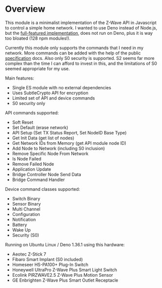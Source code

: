 # Overview

This module is a minimalist implementation of the Z-Wave API in Javascript to control a simple home network.
I wanted to use Deno instead of Node.js, but the [full-featured implementation](https://github.com/zwave-js),
does not run on Deno, plus it is way too bloated (128 npm modules!).

Currently this module only supports the commands that I need in my network. More commands can be added with the help
of the public [specification](https://www.silabs.com/wireless/z-wave/specification) docs. Also only
S0 security is supported. S2 seems far more complex than the time I can afford to invest in this, and the
limitations of S0 seemed appropriate for my use.

Main features:
 - Single ES module with no external dependencies
 - Uses SubtleCrypto API for encryption
 - Limited set of API and device commands
 - S0 security only

API commands supported:
 - Soft Reset
 - Set Default (erase network)
 - API Setup (Set TX Status Report, Set NodeID Base Type)
 - Get Init Data (get list of nodes)
 - Get Network IDs from Memory (get API module node ID)
 - Add Node to Network (including S0 inclusion)
 - Remove Specific Node From Network
 - Is Node Failed
 - Remove Failed Node
 - Application Update
 - Bridge Controller Node Send Data
 - Bridge Command Handler

Device command classes supported:
 - Switch Binary
 - Sensor Binary
 - Multi Channel
 - Configuration
 - Notification
 - Battery
 - Wake Up
 - Security (S0)

Running on Ubuntu Linux / Deno 1.36.1 using this hardware:
 - Aeotec Z-Stick 7
 - Fibaro Smart Implant (S0 included)
 - Homeseer HS-PA100+ Plug-In Switch
 - Honeywell UltraPro Z-Wave Plus Smart Light Switch
 - Ecolink PIRZWAVE2.5 Z-Wave Plus Motion Sensor
 - GE Enbrighten Z-Wave Plus Smart Outlet Receptacle
